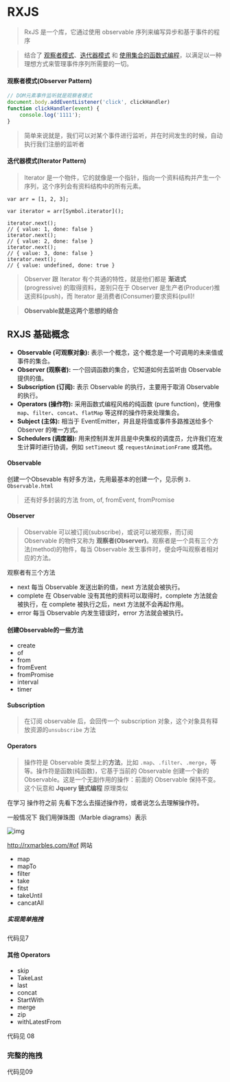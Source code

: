 # RXJS

> RxJS 是一个库，它通过使用 observable 序列来编写异步和基于事件的程序

> 结合了 [观察者模式](https://en.wikipedia.org/wiki/Observer_pattern)、[迭代器模式](https://en.wikipedia.org/wiki/Iterator_pattern) 和 [使用集合的函数式编程](http://martinfowler.com/articles/collection-pipeline/#NestedOperatorExpressions)，以满足以一种理想方式来管理事件序列所需要的一切。



#### 观察者模式(Observer Pattern)

```js
// DOM元素事件监听就是观察者模式
document.body.addEventListener('click', clickHandler)
function clickHandler(event) {
    console.log('1111');
}
```

> 简单来说就是，我们可以对某个事件进行监听，并在时间发生的时候，自动执行我们注册的监听者





#### 迭代器模式(Iterator Pattern)

> Iterator 是一个物件，它的就像是一个指针，指向一个资料结构并产生一个序列，这个序列会有资料结构中的所有元素。

```
var arr = [1, 2, 3];

var iterator = arr[Symbol.iterator]();

iterator.next();
// { value: 1, done: false }
iterator.next();
// { value: 2, done: false }
iterator.next();
// { value: 3, done: false }
iterator.next();
// { value: undefined, done: true }
```



>  Observer 跟 Iterator 有个共通的特性，就是他们都是 **渐进式**(progressive) 的取得资料，差别只在于 Observer 是生产者(Producer)推送资料(push)，而 Iterator 是消费者(Consumer)要求资料(pull)!

>  **Observable就是这两个思想的结合** 



## RXJS 基础概念

- **Observable (可观察对象):** 表示一个概念，这个概念是一个可调用的未来值或事件的集合。
- **Observer (观察者):** 一个回调函数的集合，它知道如何去监听由 Observable 提供的值。
- **Subscription (订阅):** 表示 Observable 的执行，主要用于取消 Observable 的执行。
- **Operators (操作符):** 采用函数式编程风格的纯函数 (pure function)，使用像 `map`、`filter`、`concat`、`flatMap` 等这样的操作符来处理集合。
- **Subject (主体):** 相当于 EventEmitter，并且是将值或事件多路推送给多个 Observer 的唯一方式。
- **Schedulers (调度器):** 用来控制并发并且是中央集权的调度员，允许我们在发生计算时进行协调，例如 `setTimeout` 或 `requestAnimationFrame` 或其他。





#### Observable 

创建一个Obsevable 有好多方法，先用最基本的创建一个，见示例 `3. Observable.html`

> 还有好多封装的方法 from, of, fromEvent, fromPromise

#### Observer

> Observable 可以被订阅(subscribe)，或说可以被观察，而订阅 Observable 的物件又称为 **观察者(Observer)**。观察者是一个具有三个方法(method)的物件，每当 Observable 发生事件时，便会呼叫观察者相对应的方法。

观察者有三个方法

- next  每当 Observable 发送出新的值，next 方法就会被执行。
- complete 在 Observable 没有其他的资料可以取得时，complete 方法就会被执行，在 complete 被执行之后，next 方法就不会再起作用。
- error 每当 Observable 内发生错误时，error 方法就会被执行。

#### 创建Observable的一些方法

- create
- of
- from
- fromEvent
- fromPromise
- interval
- timer



#### Subscription

> 在订阅 observable 后，会回传一个 subscription 对象，这个对象具有释放资源的`unsubscribe` 方法



#### Operators

> 操作符是 Observable 类型上的**方法**，比如 `.map`、`.filter`、`.merge`，等等。操作符是函数(纯函数)，它基于当前的 Observable 创建一个新的 Observable。这是一个无副作用的操作：前面的 Observable 保持不变。这个玩意和 **Jquery 链式编程** 原理类似

在学习 操作符之前 先看下怎么去描述操作符，或者说怎么去理解操作符。

一般情况下 我们用弹珠图（Marble diagrams）表示 



![img](https://cn.rx.js.org/manual/asset/marble-diagram-anatomy.svg)

http://rxmarbles.com/#of  网站

- map
- mapTo
- filter
- take  
- fitst
- takeUntil
- cancatAll



##### 实现简单拖拽

代码见7



#### 其他 Operators 

- skip
- TakeLast
- last
- concat
- StartWith
- merge
- zip
- withLatestFrom

代码见 08 

### 完整的拖拽 

代码见09